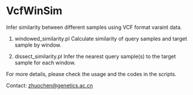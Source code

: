 # VcfWinSim
Infer similarity between different samples using VCF format varaint data.

1. windowed_similarity.pl 
Calculate similarity of query samples and target sample by window.

2. dissect_similarity.pl
Infer the nearest query sample(s) to the target sample for each window.

For more details, please check the usage and the codes in the scripts.

Contact: zhuochen@genetics.ac.cn
